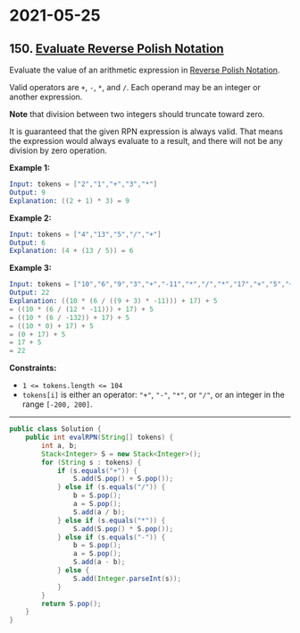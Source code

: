# 2021-05-25

## 150. [Evaluate Reverse Polish Notation](https://leetcode.com/problems/evaluate-reverse-polish-notation/)

Evaluate the value of an arithmetic expression in [Reverse Polish Notation](http://en.wikipedia.org/wiki/Reverse_Polish_notation).

Valid operators are `+`, `-`, `*`, and `/`. Each operand may be an integer or another expression.

**Note** that division between two integers should truncate toward zero.

It is guaranteed that the given RPN expression is always valid. That means the expression would always evaluate to a result, and there will not be any division by zero operation.

**Example 1:**

```s
Input: tokens = ["2","1","+","3","*"]
Output: 9
Explanation: ((2 + 1) * 3) = 9
```

**Example 2:**

```s
Input: tokens = ["4","13","5","/","+"]
Output: 6
Explanation: (4 + (13 / 5)) = 6
```

**Example 3:**

```s
Input: tokens = ["10","6","9","3","+","-11","*","/","*","17","+","5","+"]
Output: 22
Explanation: ((10 * (6 / ((9 + 3) * -11))) + 17) + 5
= ((10 * (6 / (12 * -11))) + 17) + 5
= ((10 * (6 / -132)) + 17) + 5
= ((10 * 0) + 17) + 5
= (0 + 17) + 5
= 17 + 5
= 22
```

**Constraints:**

- `1 <= tokens.length <= 104`
- `tokens[i]` is either an operator: `"+"`, `"-"`, `"*"`, or `"/"`, or an integer in the range `[-200, 200]`.

---

```java
public class Solution {
    public int evalRPN(String[] tokens) {
        int a, b;
        Stack<Integer> S = new Stack<Integer>();
        for (String s : tokens) {
            if (s.equals("+")) {
                S.add(S.pop() + S.pop());
            } else if (s.equals("/")) {
                b = S.pop();
                a = S.pop();
                S.add(a / b);
            } else if (s.equals("*")) {
                S.add(S.pop() * S.pop());
            } else if (s.equals("-")) {
                b = S.pop();
                a = S.pop();
                S.add(a - b);
            } else {
                S.add(Integer.parseInt(s));
            }
        }
        return S.pop();
    }
}
```
